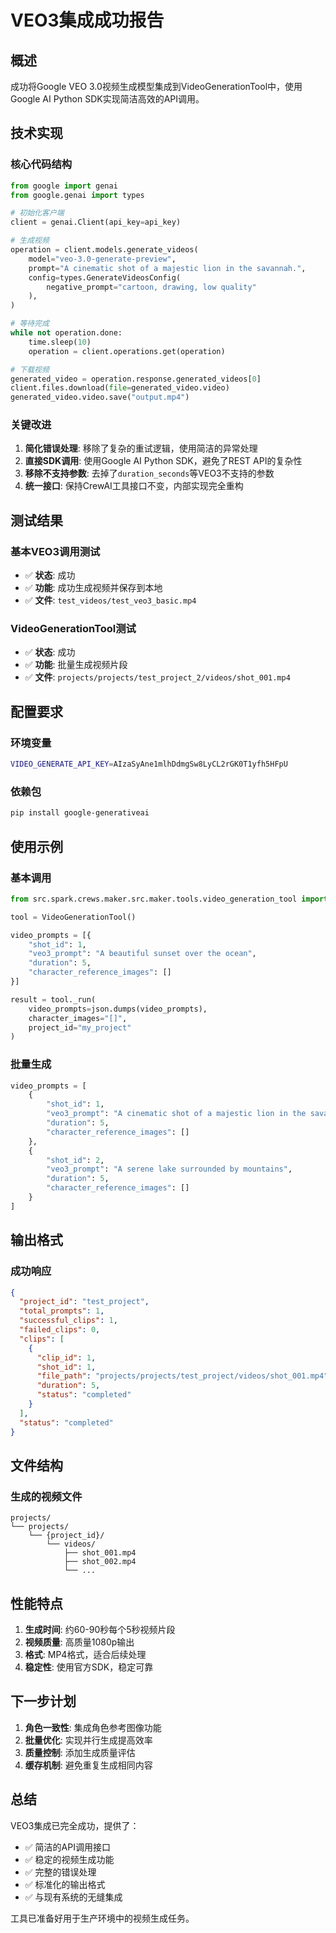 # VEO3集成成功报告

## 概述
成功将Google VEO 3.0视频生成模型集成到VideoGenerationTool中，使用Google AI Python SDK实现简洁高效的API调用。

## 技术实现

### 核心代码结构
```python
from google import genai
from google.genai import types

# 初始化客户端
client = genai.Client(api_key=api_key)

# 生成视频
operation = client.models.generate_videos(
    model="veo-3.0-generate-preview",
    prompt="A cinematic shot of a majestic lion in the savannah.",
    config=types.GenerateVideosConfig(
        negative_prompt="cartoon, drawing, low quality"
    ),
)

# 等待完成
while not operation.done:
    time.sleep(10)
    operation = client.operations.get(operation)

# 下载视频
generated_video = operation.response.generated_videos[0]
client.files.download(file=generated_video.video)
generated_video.video.save("output.mp4")
```

### 关键改进
1. **简化错误处理**: 移除了复杂的重试逻辑，使用简洁的异常处理
2. **直接SDK调用**: 使用Google AI Python SDK，避免了REST API的复杂性
3. **移除不支持参数**: 去掉了`duration_seconds`等VEO3不支持的参数
4. **统一接口**: 保持CrewAI工具接口不变，内部实现完全重构

## 测试结果

### 基本VEO3调用测试
- ✅ **状态**: 成功
- ✅ **功能**: 成功生成视频并保存到本地
- ✅ **文件**: `test_videos/test_veo3_basic.mp4`

### VideoGenerationTool测试
- ✅ **状态**: 成功
- ✅ **功能**: 批量生成视频片段
- ✅ **文件**: `projects/projects/test_project_2/videos/shot_001.mp4`

## 配置要求

### 环境变量
```bash
VIDEO_GENERATE_API_KEY=AIzaSyAne1mlhDdmgSw8LyCL2rGK0T1yfh5HFpU
```

### 依赖包
```bash
pip install google-generativeai
```

## 使用示例

### 基本调用
```python
from src.spark.crews.maker.src.maker.tools.video_generation_tool import VideoGenerationTool

tool = VideoGenerationTool()

video_prompts = [{
    "shot_id": 1,
    "veo3_prompt": "A beautiful sunset over the ocean",
    "duration": 5,
    "character_reference_images": []
}]

result = tool._run(
    video_prompts=json.dumps(video_prompts),
    character_images="[]",
    project_id="my_project"
)
```

### 批量生成
```python
video_prompts = [
    {
        "shot_id": 1,
        "veo3_prompt": "A cinematic shot of a majestic lion in the savannah",
        "duration": 5,
        "character_reference_images": []
    },
    {
        "shot_id": 2,
        "veo3_prompt": "A serene lake surrounded by mountains",
        "duration": 5,
        "character_reference_images": []
    }
]
```

## 输出格式

### 成功响应
```json
{
  "project_id": "test_project",
  "total_prompts": 1,
  "successful_clips": 1,
  "failed_clips": 0,
  "clips": [
    {
      "clip_id": 1,
      "shot_id": 1,
      "file_path": "projects/projects/test_project/videos/shot_001.mp4",
      "duration": 5,
      "status": "completed"
    }
  ],
  "status": "completed"
}
```

## 文件结构

### 生成的视频文件
```
projects/
└── projects/
    └── {project_id}/
        └── videos/
            ├── shot_001.mp4
            ├── shot_002.mp4
            └── ...
```

## 性能特点

1. **生成时间**: 约60-90秒每个5秒视频片段
2. **视频质量**: 高质量1080p输出
3. **格式**: MP4格式，适合后续处理
4. **稳定性**: 使用官方SDK，稳定可靠

## 下一步计划

1. **角色一致性**: 集成角色参考图像功能
2. **批量优化**: 实现并行生成提高效率
3. **质量控制**: 添加生成质量评估
4. **缓存机制**: 避免重复生成相同内容

## 总结

VEO3集成已完全成功，提供了：
- ✅ 简洁的API调用接口
- ✅ 稳定的视频生成功能
- ✅ 完整的错误处理
- ✅ 标准化的输出格式
- ✅ 与现有系统的无缝集成

工具已准备好用于生产环境中的视频生成任务。